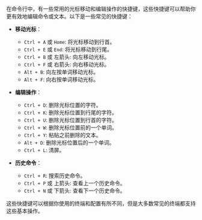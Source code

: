   
在命令行中，有一些常用的光标移动和编辑操作的快捷键，这些快捷键可以帮助你更有效地编辑命令或文本。以下是一些常见的快捷键：

- **移动光标**：
    
    - `Ctrl + A` 或 `Home`: 将光标移动到行首。
    - `Ctrl + E` 或 `End`: 将光标移动到行尾。
    - `Ctrl + B` 或 左箭头: 向左移动光标。
    - `Ctrl + F` 或 右箭头: 向右移动光标。
    - `Alt + B`: 向左按单词移动光标。
    - `Alt + F`: 向右按单词移动光标。
- **编辑操作**：
    
    - `Ctrl + D`: 删除光标位置的字符。
    - `Ctrl + K`: 删除光标位置到行尾的字符。
    - `Ctrl + U`: 删除光标位置到行首的字符。
    - `Ctrl + W`: 删除光标位置前的一个单词。
    - `Ctrl + Y`: 粘贴之前删除的文本。
    - `Alt + D`: 删除光标位置后的一个单词。
    - `Ctrl + L`: 清屏。
- **历史命令**：
    
    - `Ctrl + R`: 搜索历史命令。
    - `Ctrl + P` 或 上箭头: 查看上一个历史命令。
    - `Ctrl + N` 或 下箭头: 查看下一个历史命令。

这些快捷键可以根据你使用的终端和配置有所不同，但是大多数常见的终端都支持这些基本操作。